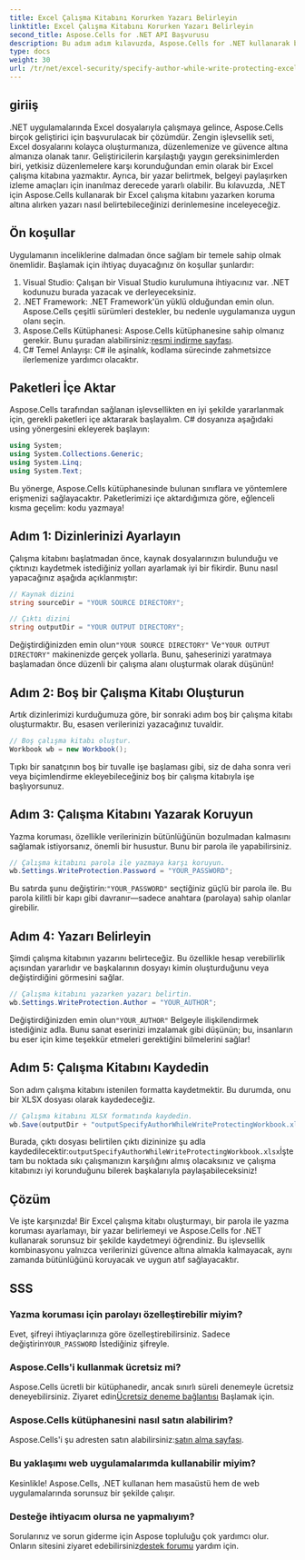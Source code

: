 ```yaml
---
title: Excel Çalışma Kitabını Korurken Yazarı Belirleyin
linktitle: Excel Çalışma Kitabını Korurken Yazarı Belirleyin
second_title: Aspose.Cells for .NET API Başvurusu
description: Bu adım adım kılavuzda, Aspose.Cells for .NET kullanarak bir yazar belirlerken Excel çalışma kitabınızı nasıl yazacağınızı ve koruyacağınızı öğrenin.
type: docs
weight: 30
url: /tr/net/excel-security/specify-author-while-write-protecting-excel-workbook/
---
```

## giriiş

.NET uygulamalarında Excel dosyalarıyla çalışmaya gelince, Aspose.Cells birçok geliştirici için başvurulacak bir çözümdür. Zengin işlevsellik seti, Excel dosyalarını kolayca oluşturmanıza, düzenlemenize ve güvence altına almanıza olanak tanır. Geliştiricilerin karşılaştığı yaygın gereksinimlerden biri, yetkisiz düzenlemelere karşı korunduğundan emin olarak bir Excel çalışma kitabına yazmaktır. Ayrıca, bir yazar belirtmek, belgeyi paylaşırken izleme amaçları için inanılmaz derecede yararlı olabilir. Bu kılavuzda, .NET için Aspose.Cells kullanarak bir Excel çalışma kitabını yazarken koruma altına alırken yazarı nasıl belirtebileceğinizi derinlemesine inceleyeceğiz.

## Ön koşullar

Uygulamanın inceliklerine dalmadan önce sağlam bir temele sahip olmak önemlidir. Başlamak için ihtiyaç duyacağınız ön koşullar şunlardır:

1. Visual Studio: Çalışan bir Visual Studio kurulumuna ihtiyacınız var. .NET kodunuzu burada yazacak ve derleyeceksiniz.
2. .NET Framework: .NET Framework'ün yüklü olduğundan emin olun. Aspose.Cells çeşitli sürümleri destekler, bu nedenle uygulamanıza uygun olanı seçin.
3.  Aspose.Cells Kütüphanesi: Aspose.Cells kütüphanesine sahip olmanız gerekir. Bunu şuradan alabilirsiniz:[resmi indirme sayfası](https://releases.aspose.com/cells/net/).
4. C# Temel Anlayışı: C# ile aşinalık, kodlama sürecinde zahmetsizce ilerlemenize yardımcı olacaktır.

## Paketleri İçe Aktar

Aspose.Cells tarafından sağlanan işlevsellikten en iyi şekilde yararlanmak için, gerekli paketleri içe aktararak başlayalım. C# dosyanıza aşağıdaki using yönergesini ekleyerek başlayın:

```csharp
using System;
using System.Collections.Generic;
using System.Linq;
using System.Text;
```

Bu yönerge, Aspose.Cells kütüphanesinde bulunan sınıflara ve yöntemlere erişmenizi sağlayacaktır. Paketlerimizi içe aktardığımıza göre, eğlenceli kısma geçelim: kodu yazmaya!

## Adım 1: Dizinlerinizi Ayarlayın

Çalışma kitabını başlatmadan önce, kaynak dosyalarınızın bulunduğu ve çıktınızı kaydetmek istediğiniz yolları ayarlamak iyi bir fikirdir. Bunu nasıl yapacağınız aşağıda açıklanmıştır:

```csharp
// Kaynak dizini
string sourceDir = "YOUR SOURCE DIRECTORY";

// Çıktı dizini
string outputDir = "YOUR OUTPUT DIRECTORY";
```

 Değiştirdiğinizden emin olun`"YOUR SOURCE DIRECTORY"` Ve`"YOUR OUTPUT DIRECTORY"` makinenizde gerçek yollarla. Bunu, şaheserinizi yaratmaya başlamadan önce düzenli bir çalışma alanı oluşturmak olarak düşünün!

## Adım 2: Boş bir Çalışma Kitabı Oluşturun

Artık dizinlerimizi kurduğumuza göre, bir sonraki adım boş bir çalışma kitabı oluşturmaktır. Bu, esasen verilerinizi yazacağınız tuvaldir.

```csharp
// Boş çalışma kitabı oluştur.
Workbook wb = new Workbook();
```

Tıpkı bir sanatçının boş bir tuvalle işe başlaması gibi, siz de daha sonra veri veya biçimlendirme ekleyebileceğiniz boş bir çalışma kitabıyla işe başlıyorsunuz.

## Adım 3: Çalışma Kitabını Yazarak Koruyun

Yazma koruması, özellikle verilerinizin bütünlüğünün bozulmadan kalmasını sağlamak istiyorsanız, önemli bir husustur. Bunu bir parola ile yapabilirsiniz.

```csharp
// Çalışma kitabını parola ile yazmaya karşı koruyun.
wb.Settings.WriteProtection.Password = "YOUR_PASSWORD";
```

 Bu satırda şunu değiştirin:`"YOUR_PASSWORD"` seçtiğiniz güçlü bir parola ile. Bu parola kilitli bir kapı gibi davranır—sadece anahtara (parolaya) sahip olanlar girebilir.

## Adım 4: Yazarı Belirleyin

Şimdi çalışma kitabının yazarını belirteceğiz. Bu özellikle hesap verebilirlik açısından yararlıdır ve başkalarının dosyayı kimin oluşturduğunu veya değiştirdiğini görmesini sağlar.

```csharp
// Çalışma kitabını yazarken yazarı belirtin.
wb.Settings.WriteProtection.Author = "YOUR_AUTHOR";
```

 Değiştirdiğinizden emin olun`"YOUR_AUTHOR"` Belgeyle ilişkilendirmek istediğiniz adla. Bunu sanat eserinizi imzalamak gibi düşünün; bu, insanların bu eser için kime teşekkür etmeleri gerektiğini bilmelerini sağlar!

## Adım 5: Çalışma Kitabını Kaydedin

Son adım çalışma kitabını istenilen formatta kaydetmektir. Bu durumda, onu bir XLSX dosyası olarak kaydedeceğiz. 

```csharp
// Çalışma kitabını XLSX formatında kaydedin.
wb.Save(outputDir + "outputSpecifyAuthorWhileWriteProtectingWorkbook.xlsx");
```

 Burada, çıktı dosyası belirtilen çıktı dizininize şu adla kaydedilecektir:`outputSpecifyAuthorWhileWriteProtectingWorkbook.xlsx`İşte tam bu noktada sıkı çalışmanızın karşılığını almış olacaksınız ve çalışma kitabınızı iyi korunduğunu bilerek başkalarıyla paylaşabileceksiniz!

## Çözüm

Ve işte karşınızda! Bir Excel çalışma kitabı oluşturmayı, bir parola ile yazma koruması ayarlamayı, bir yazar belirlemeyi ve Aspose.Cells for .NET kullanarak sorunsuz bir şekilde kaydetmeyi öğrendiniz. Bu işlevsellik kombinasyonu yalnızca verilerinizi güvence altına almakla kalmayacak, aynı zamanda bütünlüğünü koruyacak ve uygun atıf sağlayacaktır.

## SSS

### Yazma koruması için parolayı özelleştirebilir miyim?  
 Evet, şifreyi ihtiyaçlarınıza göre özelleştirebilirsiniz. Sadece değiştirin`YOUR_PASSWORD` İstediğiniz şifreyle.

### Aspose.Cells'i kullanmak ücretsiz mi?  
 Aspose.Cells ücretli bir kütüphanedir, ancak sınırlı süreli denemeyle ücretsiz deneyebilirsiniz. Ziyaret edin[Ücretsiz deneme bağlantısı](https://releases.aspose.com/) Başlamak için.

### Aspose.Cells kütüphanesini nasıl satın alabilirim?  
 Aspose.Cells'i şu adresten satın alabilirsiniz:[satın alma sayfası](https://purchase.aspose.com/buy).

### Bu yaklaşımı web uygulamalarımda kullanabilir miyim?  
Kesinlikle! Aspose.Cells, .NET kullanan hem masaüstü hem de web uygulamalarında sorunsuz bir şekilde çalışır.

### Desteğe ihtiyacım olursa ne yapmalıyım?  
Sorularınız ve sorun giderme için Aspose topluluğu çok yardımcı olur. Onların sitesini ziyaret edebilirsiniz[destek forumu](https://forum.aspose.com/c/cells/9) yardım için.